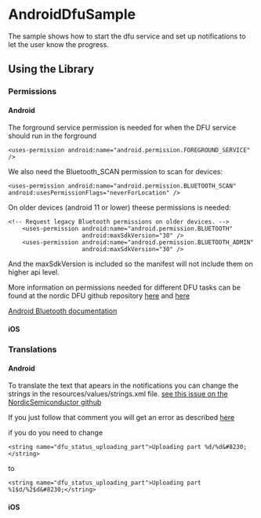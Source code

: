 # AndroidDfuSample 
The sample shows how to start the dfu service and set up notifications to let the user know the progress.

## Using the Library


### Permissions

#### Android
The forground service permission is needed for when the DFU service should run in the forground
``` 
<uses-permission android:name="android.permission.FOREGROUND_SERVICE" />
```
We also need the Bluetooth_SCAN permission to scan for devices:
``` 
<uses-permission android:name="android.permission.BLUETOOTH_SCAN" android:usesPermissionFlags="neverForLocation" />
```

On older devices (android 11 or lower) theese permissions is needed:
``` 
<!-- Request legacy Bluetooth permissions on older devices. -->
    <uses-permission android:name="android.permission.BLUETOOTH"
                     android:maxSdkVersion="30" />
    <uses-permission android:name="android.permission.BLUETOOTH_ADMIN"
                     android:maxSdkVersion="30" />
```
And the maxSdkVersion is included so the manifest will not include them on higher api level.

More information on permissions needed for different DFU tasks can be found at the nordic DFU github repository [here](https://github.com/NordicSemiconductor/Android-DFU-Library/blob/main/lib/dfu/src/main/AndroidManifest.xml)
 and [here](https://github.com/NordicSemiconductor/Android-DFU-Library/blob/main/profile/main/src/main/AndroidManifest.xml) 

[Android Bluetooth documentation](https://developer.android.com/develop/connectivity/bluetooth/bt-permissions)

#### iOS


### Translations 

#### Android
To translate the text that apears in the notifications you can change the strings in the resources/values/strings.xml file.
[see this issue on the NordicSemiconductor github](https://github.com/NordicSemiconductor/Android-DFU-Library/issues/396)

If you just follow that comment you will get an error as described [here](https://github.com/NordicSemiconductor/Android-DFU-Library/issues/428#issuecomment-2125643579)

if you do you need to change 
```
<string name="dfu_status_uploading_part">Uploading part %d/%d&#8230;</string> 
```
to
``` 
<string name="dfu_status_uploading_part">Uploading part %1$d/%2$d&#8230;</string>
```

#### iOS 